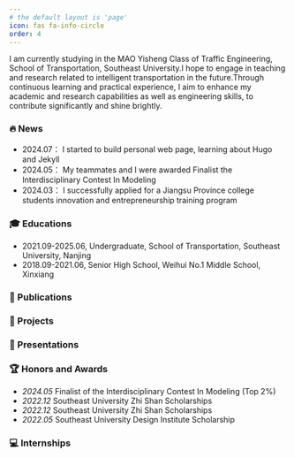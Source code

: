 ```yaml
---
# the default layout is 'page'
icon: fas fa-info-circle
order: 4
---
```


I am currently studying in the MAO Yisheng Class of Traffic Engineering, School of Transportation, Southeast University.I hope to engage in teaching and research related to intelligent transportation in the future.Through continuous learning and practical experience, I aim to enhance my academic and research capabilities as well as engineering skills, to contribute significantly and shine brightly.

### 🔥 News

- 2024.07： I started to build personal web page, learning about Hugo and Jekyll
- 2024.05： My teammates and I were awarded Finalist the Interdisciplinary Contest In Modeling
- 2024.03： I successfully applied for a Jiangsu Province college students innovation and entrepreneurship training program

### 🎓 Educations

- 2021.09-2025.06, Undergraduate, School of Transportation, Southeast University, Nanjing
- 2018.09-2021.06, Senior High School, Weihui No.1 Middle School, Xinxiang

### 📝 Publications

### 📂 Projects

### 💬 Presentations

### 🏆 Honors and Awards

- _2024.05_ Finalist of the Interdisciplinary Contest In Modeling (Top 2%)
- _2022.12_ Southeast University Zhi Shan Scholarships
- _2022.12_ Southeast University Zhi Shan Scholarships
- _2022.05_ Southeast University Design Institute Scholarship

### 💻 Internships
